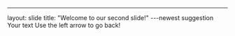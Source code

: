 ---
layout: slide
title: "Welcome to our second slide!"
---newest suggestion
Your text
Use the left arrow to go back!

